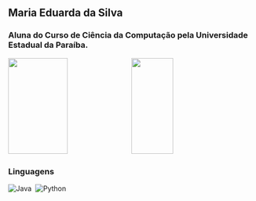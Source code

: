 ## Maria Eduarda da Silva 

### Aluna do Curso de Ciência da Computação pela Universidade Estadual da Paraíba. 

<div aling="center">
  <img width="49%" height="195px" src="https://github-readme-stats.vercel.app/api?username=thinkmadu&show_icons=true&theme=radical"/>
  <img width="41%" height="195px" src="https://github-readme-stats.vercel.app/api/top-langs/?username=thinkmadu&hide_progress=false&layout=donutChart" />
</div>

### Linguagens

![Java](https://img.shields.io/badge/java-%23ED8B00.svg?style=for-the-badge&logo=openjdk&logoColor=white)&nbsp;
![Python](https://img.shields.io/badge/python-3670A0?style=for-the-badge&logo=python&logoColor=ffdd54)&nbsp;

